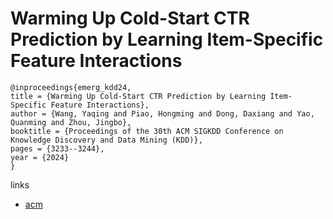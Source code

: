 # Warming Up Cold-Start CTR Prediction by Learning Item-Specific Feature Interactions

```
@inproceedings{emerg_kdd24,
title = {Warming Up Cold-Start CTR Prediction by Learning Item-Specific Feature Interactions},
author = {Wang, Yaqing and Piao, Hongming and Dong, Daxiang and Yao, Quanming and Zhou, Jingbo},
booktitle = {Proceedings of the 30th ACM SIGKDD Conference on Knowledge Discovery and Data Mining (KDD)},
pages = {3233--3244},
year = {2024}
}
```

links
- [acm](https://dl.acm.org/doi/10.1145/3637528.3671784)
